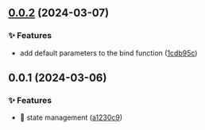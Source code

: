 

## [0.0.2](https://github.com/985563349/atomu/compare/0.0.1...0.0.2) (2024-03-07)


### ✨ Features

* add default parameters to the bind function ([1cdb95c](https://github.com/985563349/atomu/commit/1cdb95ca36b269e22ed795583fdf50d27433b0d4))

## 0.0.1 (2024-03-06)


### ✨ Features

* :tada: state management ([a1230c9](https://github.com/985563349/atomu/commit/a1230c95b74fc420f3c451a54e5df456ad6220a0))
